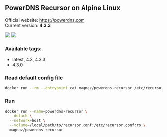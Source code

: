 PowerDNS Recursor on Alpine Linux
---

Official website: <https://powerdns.com>  
Current version: **4.3.3**

[![](https://images.microbadger.com/badges/image/magnaz/powerdns-recursor.svg)](https://microbadger.com/images/magnaz/powerdns-recursor "Get your own image badge on microbadger.com") [![](https://images.microbadger.com/badges/version/magnaz/powerdns-recursor.svg)](https://microbadger.com/images/magnaz/powerdns-recursor "Get your own version badge on microbadger.com")

### Available tags:
 - latest, 4.3, 4.3.3
 - 4.3.0

### Read default config file
```bash
docker run --rm --entrypoint cat magnaz/powerdns-recursor /etc/recursor.conf-dist
```

### Run
```bash
docker run --name=powerdns-recursor \
  --detach \
  --network=host \
  --volume=/local/path/to/recursor.conf:/etc/recursor.conf:ro \
  magnaz/powerdns-recursor
```
